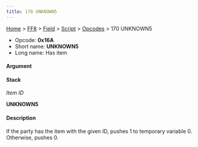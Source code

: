 ```yaml
---
title: 170 UNKNOWN5
---
```


[Home](/ff7-flat-wiki/Main%20Page.md) > [FF8](/ff7-flat-wiki/FF8.md) > [Field](/ff7-flat-wiki/FF8/Field.md) > [Script](/ff7-flat-wiki/FF8/Field/Script.md) > [Opcodes](/ff7-flat-wiki/FF8/Field/Script/Opcodes.md) > 170 UNKNOWN5

-   Opcode: **0x16A**
-   Short name: **UNKNOWN5**
-   Long name: Has item

#### Argument

#### Stack

  
*Item ID*

**UNKNOWN5**

#### Description

If the party has the item with the given ID, pushes 1 to temporary
variable 0. Otherwise, pushes 0.
